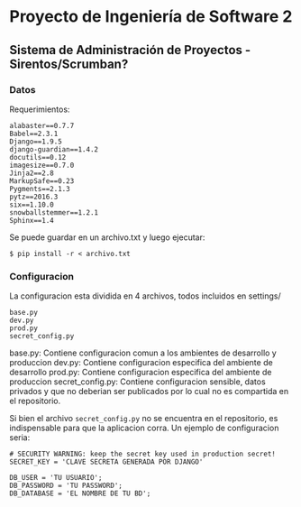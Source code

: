 # Proyecto de Ingeniería de Software 2
## Sistema de Administración de Proyectos - Sirentos/Scrumban?

### Datos
Requerimientos:

```
alabaster==0.7.7
Babel==2.3.1
Django==1.9.5
django-guardian==1.4.2
docutils==0.12
imagesize==0.7.0
Jinja2==2.8
MarkupSafe==0.23
Pygments==2.1.3
pytz==2016.3
six==1.10.0
snowballstemmer==1.2.1
Sphinx==1.4
```

Se puede guardar en un archivo.txt y luego ejecutar:

```
$ pip install -r < archivo.txt
```

### Configuracion

La configuracion esta dividida en 4 archivos, todos incluidos en settings/

```
base.py
dev.py
prod.py
secret_config.py
```

base.py: Contiene configuracion comun a los ambientes de desarrollo y produccion
dev.py: Contiene configuracion especifica del ambiente de desarrollo
prod.py: Contiene configuracion especifica del ambiente de produccion
secret_config.py: Contiene configuracion sensible, datos privados y que no deberian ser publicados por lo cual no es compartida en el repositorio.

Si bien el archivo `secret_config.py` no se encuentra en el repositorio, es indispensable para que la aplicacion corra. Un ejemplo de configuracion seria:

```
# SECURITY WARNING: keep the secret key used in production secret!
SECRET_KEY = 'CLAVE SECRETA GENERADA POR DJANGO'

DB_USER = 'TU USUARIO';
DB_PASSWORD = 'TU PASSWORD';
DB_DATABASE = 'EL NOMBRE DE TU BD';
```



